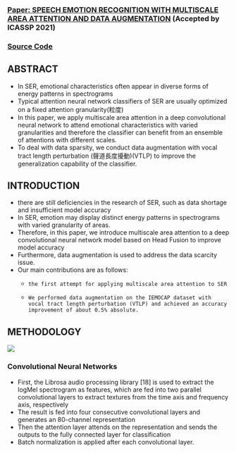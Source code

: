 ### [Paper: SPEECH EMOTION RECOGNITION WITH MULTISCALE AREA ATTENTION AND DATA AUGMENTATION](https://arxiv.org/pdf/2102.01813v1.pdf) (Accepted by ICASSP 2021)
### [Source Code](https://github.com/makcedward/nlpaug)

## ABSTRACT
*    In SER, emotional characteristics often appear in diverse forms of energy patterns in spectrograms
*    Typical attention neural network classifiers of SER are usually optimized on a fixed attention granularity(粒度)
*    In this paper, we apply multiscale area attention in a deep convolutional neural network to attend emotional characteristics with varied granularities and therefore the classifier can benefit from an ensemble of attentions with different scales.
*    To deal with data sparsity, we conduct data augmentation with vocal tract length perturbation (聲道長度擾動)(VTLP) to improve the generalization capability of the classifier.

## INTRODUCTION
*    there are still deficiencies in the research of SER, such as data shortage and insufficient model accuracy
*    In SER, emotion may display distinct energy patterns in spectrograms with varied granularity of areas.
*    Therefore, in this paper, we introduce multiscale area attention to a deep convolutional neural network model based on Head Fusion to improve model accuracy
*    Furthermore, data augmentation is used to address the data scarcity issue.
*    Our main contributions are as follows:
        *     the first attempt for applying multiscale area attention to SER
        *     We performed data augmentation on the IEMOCAP dataset with vocal tract length perturbation (VTLP) and achieved an accuracy improvement of about 0.5% absolute.
## METHODOLOGY
![](https://i.imgur.com/lh1vb7J.png)

### Convolutional Neural Networks
*    First, the Librosa audio processing library [18] is used to extract the logMel spectrogram as features, which are fed into two parallel convolutional layers to extract textures from the time axis and frequency axis, respectively
*    The result is fed into four consecutive convolutional layers and generates an 80-channel representation
*    Then the attention layer attends on the representation and sends the outputs to the fully connected layer for classification
*    Batch normalization is applied after each convolutional layer.